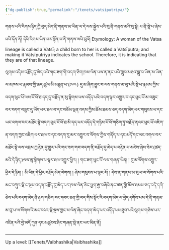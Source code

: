 ```yaml
---
{"dg-publish":true,"permalink":"/tenets/vatsiputriya/"}
---
```


གནས་པའི་རིགས་ཉིད་ཀྱི་བུད་མེད་ནི་གནས་མ་ཡིན་ལ་དེ་ལས་སྐྱེས་པའི་བུ་ནི་གནས་མའི་བུ་སྟེ། པ་ནི་སྡེ་པ་ཞེས་པའི་དོན་ནོ།
དེའི་རིགས་ཡིན་པར་སྟོན་པ་ནི་གནས་མའི་བུའོ།
Etymology: A woman of the Vatsa lineage is called a Vatsī; a child born to her is called a Vatsīputra; and making it Vātsīputrīya indicates the school. Therefore, it is indicating that they are of that lineage.

ལུགས་འདིས་བརྗོད་དུ་མེད་པའི་གང་ཟག་གི་བདག་ཅིག་ཁས་ལེན་པས་ན་ནང་པའི་གྲུབ་མཐའ་སྨྲ་བ་ཡིན་མ་ཡིན་ལ་མཁས་པ་རྣམས་ཀྱི་ཆད་ཚུལ་མི་མཐུན་པ་(༡༦༤) དུ་མ་ཞིག་བྱུང་བ་ལས་གནས་མ་བུ་པའི་སྡེ་པ་རྣམས་ཀྱིས་བདག་ཕུང་པོ་ལས་ངོ་བོ་ཐ་དད་དུ་བརྗོད་ན་མུ་སྟེགས་པས་འདོད་པའི་བདག་ལྟར་འགྱུར་བ་དང་ཕུང་པོ་མ་བཟུང་བར་བདག་བཟུང་དུ་ཡོད་པར་ཐལ་བ་དང་བཅོམ་ལྡན་འདས་ཀྱིས་ཆོས་ཐམས་ཅད་བདག་མེད་པར་གསུངས་པ་དང་ཡང་འགལ་བར་མཐོང་སྟེ་བདག་ཕུང་ངོ་བོ་ཐ་མི་དད་པར་འདོད་དེ་གཉིས་ངོ་བོ་གཅིག་ཏུ་བརྗོད་ནའང་ཕུང་པོ་འཇིག་ན་བདག་ཀྱང་འཇིག་པར་ཐལ་བ་དང་བདག་དུ་མར་འགྱུར་བ་སོགས་ཀྱིས་གནོད་པ་དང་མདོ་དང་ཡང་འགལ་བར་མཐོང་སྟེ་ལས་འབྲས་ཀྱ་རྟེན་དུ་གྱུར་པའི་གང་ཟག་གབ་བདག་ནི་བརྗོད་དུ་མེད་པ་བརྟེན་པ་མཛེས་ཞེས་ཟེར་(ཚད་མའི་དེ་ཉིད་)ལས་མུ་སྟེགས་པ་ལྟར་ཐལ་འགྱུར་ཕྱིར། ། གང་ཟག་ཕུང་པོ་ལས་གཞན་ཡིན། ། དུ་མ་སོགས་འགྱུར་ཕྱིར་དེ་ཉིད། ། མི་ཡིན་དེ་ཕྱིར་བརྗོད་མེད་ལེགས། ། ཞེས་གསུངས་པ་ལྟར་རོ། ། དེས་ན་གནས་མ་བུ་པ་ལ་སོགས་པའི་མང་བཀུར་སྡེ་ང་ལྔས་བདག་བརྗོད་དུ་མེད་པར་ཁས་ལེན་ཅིང་ཕྱག་རྒྱ་བཞིའི་ནང་ཚན་གྱི་ཆོས་ཐམས་ཅད་བདེ་དགེ་ཅེས་པའི་བདག་མེད་ནི་རྟག་གཅིག་རང་དབང་ཅན་གྱི་བད་གིས་སྟོང་འི་བདག་མེད་ལ་བྱེད་དགོས་པས་དེ་ནི་གནམ་མ་བུ་པ་ལ་སོགས་འི་མང་བ༢ར་སྡེ་ལྔས་ཀྱང་ས་ལེན་ཞིང་བདག་མེད་པར་འདོད་པས་ཐུབ་པའི་ལུགས་གཅེས་པར་འཛིན་པའི་བྱེ་མདོ་ཀུན་དང་མཚུངས་ཤིང་གཞན་སྡེ་ནང་ཡང་མིན་ནོ།


---
Up a level: [[Tenets/Vaibhashika\|Vaibhashika]]